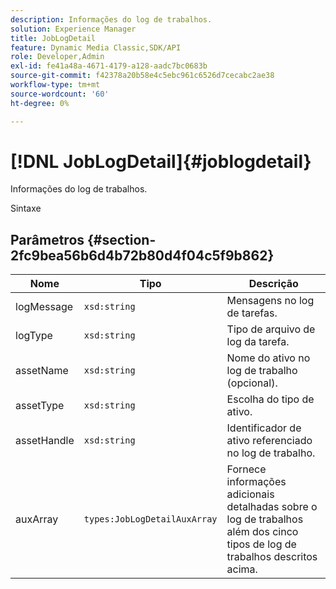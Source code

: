 ```yaml
---
description: Informações do log de trabalhos.
solution: Experience Manager
title: JobLogDetail
feature: Dynamic Media Classic,SDK/API
role: Developer,Admin
exl-id: fe41a48a-4671-4179-a128-aadc7bc0683b
source-git-commit: f42378a20b58e4c5ebc961c6526d7cecabc2ae38
workflow-type: tm+mt
source-wordcount: '60'
ht-degree: 0%

---
```


# [!DNL JobLogDetail]{#joblogdetail}

Informações do log de trabalhos.

Sintaxe

## Parâmetros {#section-2fc9bea56b6d4b72b80d4f04c5f9b862}

| Nome | Tipo | Descrição |
|---|---|---|
| logMessage | `xsd:string` | Mensagens no log de tarefas. |
| logType | `xsd:string` | Tipo de arquivo de log da tarefa. |
| assetName | `xsd:string` | Nome do ativo no log de trabalho (opcional). |
| assetType | `xsd:string` | Escolha do tipo de ativo. |
| assetHandle | `xsd:string` | Identificador de ativo referenciado no log de trabalho. |
| auxArray | `types:JobLogDetailAuxArray` | Fornece informações adicionais detalhadas sobre o log de trabalhos além dos cinco tipos de log de trabalhos descritos acima. |
